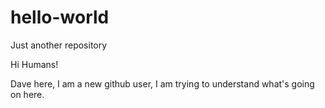 # hello-world
Just another repository

Hi Humans!

Dave here, I am a new github user, I am trying to understand what's going on here. 
